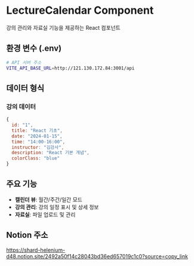 # LectureCalendar Component

강의 관리와 자료실 기능을 제공하는 React 컴포넌트


## 환경 변수 (.env)

```bash
# API 서버 주소
VITE_API_BASE_URL=http://121.130.172.84:3001/api

```


## 데이터 형식

### 강의 데이터
```javascript
{
  id: "1",
  title: "React 기초",
  date: "2024-01-15",
  time: "14:00-16:00",
  instructor: "김강사",
  description: "React 기본 개념",
  colorClass: "blue"
}
```

## 주요 기능

- **캘린더 뷰**: 월간/주간/일간 모드
- **강의 관리**: 강의 일정 표시 및 상세 정보
- **자료실**: 파일 업로드 및 관리

## Notion 주소
https://shard-helenium-d48.notion.site/2492a50f14c28043bd36ed657019c1c0?source=copy_link
